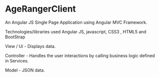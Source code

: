 # AgeRangerClient

An Angular JS Single Page Application using Angular MVC Framework.

Technologies/libraries used Angular JS, javascript, CSS3 , HTML5 and BootStrap

View / Ui  - Displays data.

Controller - Handles the user interactions by calling business logic defined in Services.

Model - JSON data.

